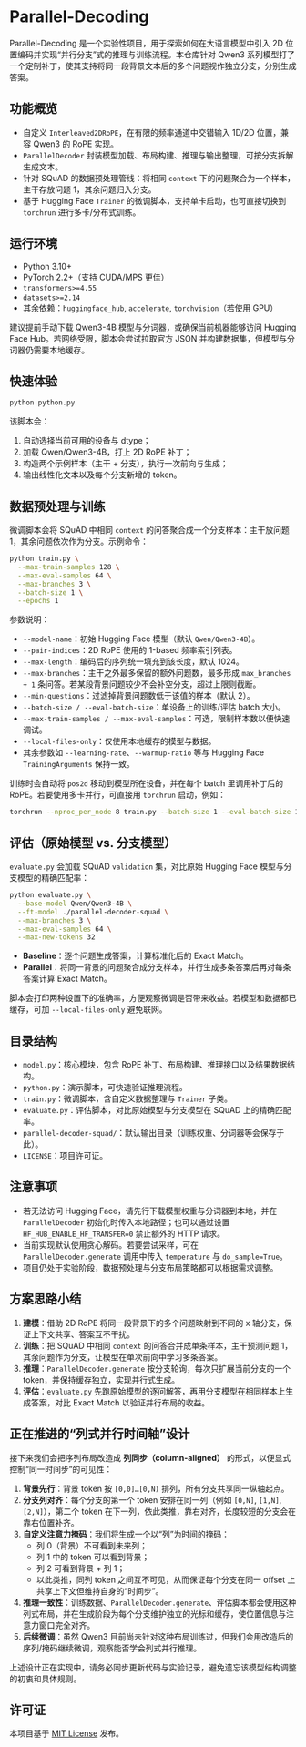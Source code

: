 # Parallel-Decoding

Parallel-Decoding 是一个实验性项目，用于探索如何在大语言模型中引入 2D 位置编码并实现“并行分支”式的推理与训练流程。本仓库针对 Qwen3 系列模型打了一个定制补丁，使其支持将同一段背景文本后的多个问题视作独立分支，分别生成答案。

## 功能概览
- 自定义 `Interleaved2DRoPE`，在有限的频率通道中交错输入 1D/2D 位置，兼容 Qwen3 的 RoPE 实现。
- `ParallelDecoder` 封装模型加载、布局构建、推理与输出整理，可按分支拆解生成文本。
- 针对 SQuAD 的数据预处理管线：将相同 `context` 下的问题聚合为一个样本，主干存放问题 1，其余问题归入分支。
- 基于 Hugging Face `Trainer` 的微调脚本，支持单卡启动，也可直接切换到 `torchrun` 进行多卡/分布式训练。

## 运行环境
- Python 3.10+
- PyTorch 2.2+（支持 CUDA/MPS 更佳）
- `transformers>=4.55`
- `datasets>=2.14`
- 其余依赖：`huggingface_hub`, `accelerate`, `torchvision`（若使用 GPU）

建议提前手动下载 Qwen3-4B 模型与分词器，或确保当前机器能够访问 Hugging Face Hub。若网络受限，脚本会尝试拉取官方 JSON 并构建数据集，但模型与分词器仍需要本地缓存。

## 快速体验
```bash
python python.py
```

该脚本会：
1. 自动选择当前可用的设备与 dtype；
2. 加载 Qwen/Qwen3-4B，打上 2D RoPE 补丁；
3. 构造两个示例样本（主干 + 分支），执行一次前向与生成；
4. 输出线性化文本以及每个分支新增的 token。

## 数据预处理与训练
微调脚本会将 SQuAD 中相同 `context` 的问答聚合成一个分支样本：主干放问题 1，其余问题依次作为分支。示例命令：

```bash
python train.py \
  --max-train-samples 128 \
  --max-eval-samples 64 \
  --max-branches 3 \
  --batch-size 1 \
  --epochs 1
```

参数说明：
- `--model-name`：初始 Hugging Face 模型（默认 `Qwen/Qwen3-4B`）。
- `--pair-indices`：2D RoPE 使用的 1-based 频率索引列表。
- `--max-length`：编码后的序列统一填充到该长度，默认 1024。
- `--max-branches`：主干之外最多保留的额外问题数，最多形成 `max_branches + 1` 条问答。若某段背景问题较少不会补空分支，超过上限则截断。
- `--min-questions`：过滤掉背景问题数低于该值的样本（默认 2）。
- `--batch-size / --eval-batch-size`：单设备上的训练/评估 batch 大小。
- `--max-train-samples / --max-eval-samples`：可选，限制样本数以便快速调试。
- `--local-files-only`：仅使用本地缓存的模型与数据。
- 其余参数如 `--learning-rate`、`--warmup-ratio` 等与 Hugging Face `TrainingArguments` 保持一致。

训练时会自动将 `pos2d` 移动到模型所在设备，并在每个 batch 里调用补丁后的 RoPE。若要使用多卡并行，可直接用 `torchrun` 启动，例如：

```bash
torchrun --nproc_per_node 8 train.py --batch-size 1 --eval-batch-size 1
```

## 评估（原始模型 vs. 分支模型）

`evaluate.py` 会加载 SQuAD `validation` 集，对比原始 Hugging Face 模型与分支模型的精确匹配率：

```bash
python evaluate.py \
  --base-model Qwen/Qwen3-4B \
  --ft-model ./parallel-decoder-squad \
  --max-branches 3 \
  --max-eval-samples 64 \
  --max-new-tokens 32
```

- **Baseline**：逐个问题生成答案，计算标准化后的 Exact Match。
- **Parallel**：将同一背景的问题聚合成分支样本，并行生成多条答案后再对每条答案计算 Exact Match。

脚本会打印两种设置下的准确率，方便观察微调是否带来收益。若模型和数据都已缓存，可加 `--local-files-only` 避免联网。

## 目录结构
- `model.py`：核心模块，包含 RoPE 补丁、布局构建、推理接口以及结果数据结构。
- `python.py`：演示脚本，可快速验证推理流程。
- `train.py`：微调脚本，含自定义数据整理与 `Trainer` 子类。
- `evaluate.py`：评估脚本，对比原始模型与分支模型在 SQuAD 上的精确匹配率。
- `parallel-decoder-squad/`：默认输出目录（训练权重、分词器等会保存于此）。
- `LICENSE`：项目许可证。

## 注意事项
- 若无法访问 Hugging Face，请先行下载模型权重与分词器到本地，并在 `ParallelDecoder` 初始化时传入本地路径；也可以通过设置 `HF_HUB_ENABLE_HF_TRANSFER=0` 禁止额外的 HTTP 请求。
- 当前实现默认使用贪心解码。若要尝试采样，可在 `ParallelDecoder.generate` 调用中传入 `temperature` 与 `do_sample=True`。
- 项目仍处于实验阶段，数据预处理与分支布局策略都可以根据需求调整。

## 方案思路小结

1. **建模**：借助 2D RoPE 将同一段背景下的多个问题映射到不同的 x 轴分支，保证上下文共享、答案互不干扰。
2. **训练**：把 SQuAD 中相同 `context` 的问答合并成单条样本，主干预测问题 1，其余问题作为分支，让模型在单次前向中学习多条答案。
3. **推理**：`ParallelDecoder.generate` 按分支轮询，每次只扩展当前分支的一个 token，并保持缓存独立，实现并行式生成。
4. **评估**：`evaluate.py` 先跑原始模型的逐问解答，再用分支模型在相同样本上生成答案，对比 Exact Match 以验证并行布局的收益。

## 正在推进的“列式并行时间轴”设计

接下来我们会把序列布局改造成 **列同步（column-aligned）** 的形式，以便显式控制“同一时间步”的可见性：

1. **背景先行**：背景 token 按 `[0,0]…[0,N)` 排列，所有分支共享同一纵轴起点。
2. **分支列对齐**：每个分支的第一个 token 安排在同一列（例如 `[0,N]`, `[1,N]`, `[2,N]`），第二个 token 在下一列，依此类推，靠右对齐，长度较短的分支会在靠右位置补齐。
3. **自定义注意力掩码**：我们将生成一个以“列”为时间的掩码：
   - 列 0（背景）不可看到未来列；
   - 列 1 中的 token 可以看到背景；
   - 列 2 可看到背景 + 列 1；
   - 以此类推，同列 token 之间互不可见，从而保证每个分支在同一 offset 上共享上下文但维持自身的“时间步”。
4. **推理一致性**：训练数据、`ParallelDecoder.generate`、评估脚本都会使用这种列式布局，并在生成阶段为每个分支维护独立的光标和缓存，使位置信息与注意力窗口完全对齐。
5. **后续微调**：虽然 Qwen3 目前尚未针对这种布局训练过，但我们会用改造后的序列/掩码继续微调，观察能否学会列式并行推理。

上述设计正在实现中，请务必同步更新代码与实验记录，避免遗忘该模型结构调整的初衷和具体规则。

## 许可证

本项目基于 [MIT License](LICENSE) 发布。

